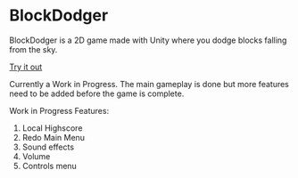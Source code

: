 # BlockDodger
BlockDodger is a 2D game made with Unity where you dodge blocks falling from the sky.

[Try it out](https://jnicol17.github.io/BlockDodger/v1/index.html)

Currently a Work in Progress. The main gameplay is done but more features need to be added before the game is complete.

Work in Progress Features:
1. Local Highscore
2. Redo Main Menu
3. Sound effects
4. Volume
5. Controls menu
